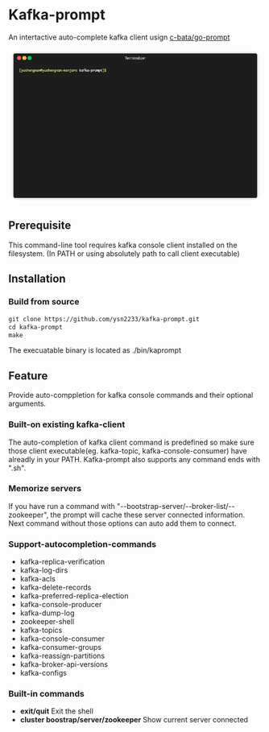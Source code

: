 # Kafka-prompt
An intertactive auto-complete kafka client usign [c-bata/go-prompt](https://github.com/c-bata/go-prompt)

![demo](https://github.com/ysn2233/kafka-prompt/blob/master/demo.gif)

## Prerequisite
This command-line tool requires kafka console client installed on the filesystem. (In PATH or using absolutely path to call client executable) 

## Installation
### Build from source
```
git clone https://github.com/ysn2233/kafka-prompt.git
cd kafka-prompt
make
```
The execuatable binary is located as ./bin/kaprompt

## Feature
Provide auto-comppletion for kafka console commands and their optional arguments.

### Built-on existing kafka-client
The auto-completion of kafka client command is predefined so make sure those client executable(eg. kafka-topic, kafka-console-consumer) have alreadly in your PATH. Kafka-prompt also supports any command ends with ".sh".

### Memorize servers
If you have run a command with "--bootstrap-server/--broker-list/--zookeeper", the prompt will cache these server connected information. Next command without those options can auto add them to connect.

### Support-autocompletion-commands
* kafka-replica-verification
* kafka-log-dirs
* kafka-acls
* kafka-delete-records
* kafka-preferred-replica-election
* kafka-console-producer
* kafka-dump-log
* zookeeper-shell
* kafka-topics
* kafka-console-consumer
* kafka-consumer-groups
* kafka-reassign-partitions
* kafka-broker-api-versions
* kafka-configs

### Built-in commands
* **exit/quit** Exit the shell
* **cluster boostrap/server/zookeeper** Show current server connected